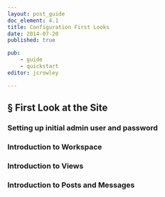 ```yaml
---
layout: post_guide
doc_element: 4.1
title: Configuration First Looks
date: 2014-07-20
published: true

pub: 
	- guide
	- quickstart
editor: jcrowley

---
```


## &sect; First Look at the Site

### Setting up initial admin user and password

### Introduction to Workspace

### Introduction to Views

### Introduction to Posts and Messages


